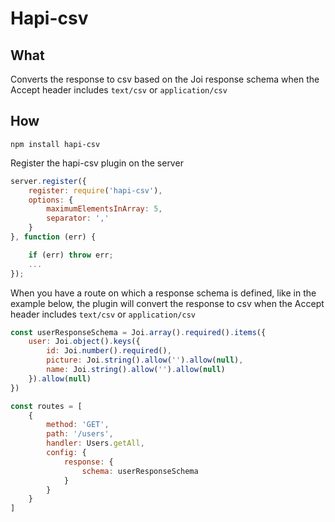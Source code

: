 # Hapi-csv

## What
Converts the response to csv based on the Joi response schema when the Accept header includes `text/csv` or `application/csv`

## How

`npm install hapi-csv`

Register the hapi-csv plugin on the server

```javascript
server.register({
	register: require('hapi-csv'),
	options: {
		maximumElementsInArray: 5,
		separator: ','
	}
}, function (err) {

	if (err) throw err;
	...
});
```

When you have a route on which a response schema is defined, like in the example below, the plugin will convert the response to csv when the Accept header includes `text/csv` or `application/csv`

```javascript
const userResponseSchema = Joi.array().required().items({
	user: Joi.object().keys({
		id: Joi.number().required(),
		picture: Joi.string().allow('').allow(null),
		name: Joi.string().allow('').allow(null)
	}).allow(null)
})

const routes = [
	{
		method: 'GET',
		path: '/users',
		handler: Users.getAll,
		config: {
			response: {
				schema: userResponseSchema
			}
		}
	}
]
```

